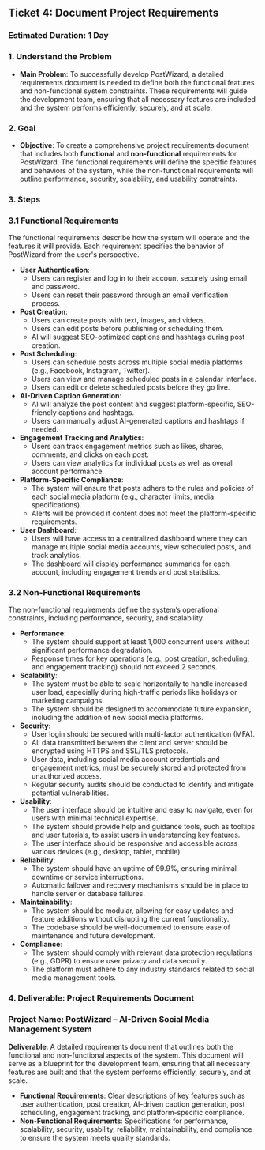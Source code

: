 ## Ticket 4: Document Project Requirements

### Estimated Duration: 1 Day

### 1. **Understand the Problem**

- **Main Problem**: To successfully develop PostWizard, a detailed requirements document is needed to define both the functional features and non-functional system constraints. These requirements will guide the development team, ensuring that all necessary features are included and the system performs efficiently, securely, and at scale.

### 2. **Goal**

- **Objective**: To create a comprehensive project requirements document that includes both **functional** and **non-functional** requirements for PostWizard. The functional requirements will define the specific features and behaviors of the system, while the non-functional requirements will outline performance, security, scalability, and usability constraints.

### 3. **Steps**

### 3.1 Functional Requirements

The functional requirements describe how the system will operate and the features it will provide. Each requirement specifies the behavior of PostWizard from the user's perspective.

- **User Authentication**:
    - Users can register and log in to their account securely using email and password.
    - Users can reset their password through an email verification process.
- **Post Creation**:
    - Users can create posts with text, images, and videos.
    - Users can edit posts before publishing or scheduling them.
    - AI will suggest SEO-optimized captions and hashtags during post creation.
- **Post Scheduling**:
    - Users can schedule posts across multiple social media platforms (e.g., Facebook, Instagram, Twitter).
    - Users can view and manage scheduled posts in a calendar interface.
    - Users can edit or delete scheduled posts before they go live.
- **AI-Driven Caption Generation**:
    - AI will analyze the post content and suggest platform-specific, SEO-friendly captions and hashtags.
    - Users can manually adjust AI-generated captions and hashtags if needed.
- **Engagement Tracking and Analytics**:
    - Users can track engagement metrics such as likes, shares, comments, and clicks on each post.
    - Users can view analytics for individual posts as well as overall account performance.
- **Platform-Specific Compliance**:
    - The system will ensure that posts adhere to the rules and policies of each social media platform (e.g., character limits, media specifications).
    - Alerts will be provided if content does not meet the platform-specific requirements.
- **User Dashboard**:
    - Users will have access to a centralized dashboard where they can manage multiple social media accounts, view scheduled posts, and track analytics.
    - The dashboard will display performance summaries for each account, including engagement trends and post statistics.

### 3.2 Non-Functional Requirements

The non-functional requirements define the system’s operational constraints, including performance, security, and scalability.

- **Performance**:
    - The system should support at least 1,000 concurrent users without significant performance degradation.
    - Response times for key operations (e.g., post creation, scheduling, and engagement tracking) should not exceed 2 seconds.
- **Scalability**:
    - The system must be able to scale horizontally to handle increased user load, especially during high-traffic periods like holidays or marketing campaigns.
    - The system should be designed to accommodate future expansion, including the addition of new social media platforms.
- **Security**:
    - User login should be secured with multi-factor authentication (MFA).
    - All data transmitted between the client and server should be encrypted using HTTPS and SSL/TLS protocols.
    - User data, including social media account credentials and engagement metrics, must be securely stored and protected from unauthorized access.
    - Regular security audits should be conducted to identify and mitigate potential vulnerabilities.
- **Usability**:
    - The user interface should be intuitive and easy to navigate, even for users with minimal technical expertise.
    - The system should provide help and guidance tools, such as tooltips and user tutorials, to assist users in understanding key features.
    - The user interface should be responsive and accessible across various devices (e.g., desktop, tablet, mobile).
- **Reliability**:
    - The system should have an uptime of 99.9%, ensuring minimal downtime or service interruptions.
    - Automatic failover and recovery mechanisms should be in place to handle server or database failures.
- **Maintainability**:
    - The system should be modular, allowing for easy updates and feature additions without disrupting the current functionality.
    - The codebase should be well-documented to ensure ease of maintenance and future development.
- **Compliance**:
    - The system should comply with relevant data protection regulations (e.g., GDPR) to ensure user privacy and data security.
    - The platform must adhere to any industry standards related to social media management tools.

### 4. **Deliverable**: Project Requirements Document

### Project Name: PostWizard – AI-Driven Social Media Management System

**Deliverable**: A detailed requirements document that outlines both the functional and non-functional aspects of the system. This document will serve as a blueprint for the development team, ensuring that all necessary features are built and that the system performs efficiently, securely, and at scale.

- **Functional Requirements**: Clear descriptions of key features such as user authentication, post creation, AI-driven caption generation, post scheduling, engagement tracking, and platform-specific compliance.
- **Non-Functional Requirements**: Specifications for performance, scalability, security, usability, reliability, maintainability, and compliance to ensure the system meets quality standards.
